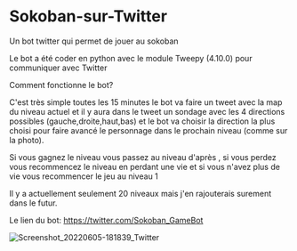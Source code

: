 # Sokoban-sur-Twitter
Un bot twitter qui permet de jouer au sokoban

Le bot a été coder en python avec le module Tweepy (4.10.0) pour communiquer avec Twitter

Comment fonctionne le bot?

C'est très simple toutes les 15 minutes le bot va faire un tweet avec la map du niveau actuel et il y aura dans le tweet un sondage avec les 4 directions possibles (gauche,droite,haut,bas) et le bot va choisir la direction la plus choisi pour faire avancé le personnage dans le prochain niveau (comme sur la photo).

Si vous gagnez le niveau vous passez au niveau d'après , si vous perdez vous recommencez le niveau en perdant une vie et si vous n'avez plus de vie vous recommencer le jeu au niveau 1

Il y a actuellement seulement 20 niveaux mais j'en rajouterais surement dans le futur.

Le lien du bot: https://twitter.com/Sokoban_GameBot

![Screenshot_20220605-181839_Twitter](https://user-images.githubusercontent.com/72024403/172060757-3e2e7450-ae58-44e2-8087-490c7994e75b.jpg)
